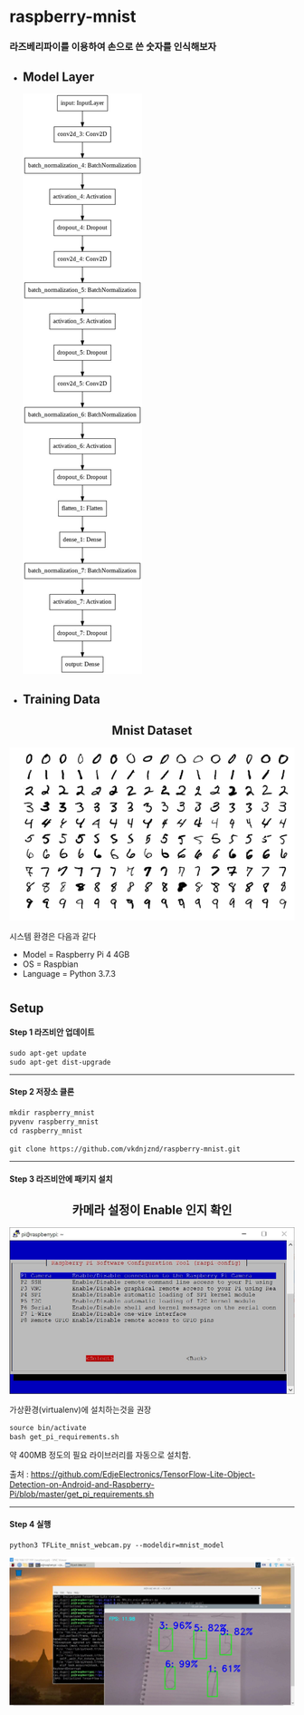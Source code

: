 # raspberry-mnist
### 라즈베리파이를 이용하여 손으로 쓴 숫자를 인식해보자

- ## Model Layer
    ![image](https://github.com/vkdnjznd/raspberry-mnist/blob/master/doc/model.jpg)
- ## Training Data
## <center>Mnist Dataset</center>
![image](https://github.com/vkdnjznd/raspberry-mnist/blob/master/doc/MnistExamples.png)

시스템 환경은 다음과 같다 
- Model = Raspberry Pi 4 4GB
- OS = Raspbian
- Language = Python 3.7.3
#
## Setup
#### Step 1 라즈비안 업데이트
    sudo apt-get update
    sudo apt-get dist-upgrade
***
#### Step 2 저장소 클론
    mkdir raspberry_mnist
    pyvenv raspberry_mnist
    cd raspberry_mnist

    git clone https://github.com/vkdnjznd/raspberry-mnist.git
---
#### Step 3 라즈비안에 패키지 설치
## <center>카메라 설정이 Enable 인지 확인</center>
![image](https://github.com/vkdnjznd/raspberry-mnist/blob/master/doc/camera.jpg)

가상환경(virtualenv)에 설치하는것을 권장
    
    source bin/activate
    bash get_pi_requirements.sh

약 400MB 정도의 필요 라이브러리를 자동으로 설치함.

출처 : https://github.com/EdjeElectronics/TensorFlow-Lite-Object-Detection-on-Android-and-Raspberry-Pi/blob/master/get_pi_requirements.sh

***
#### Step 4 실행
    python3 TFLite_mnist_webcam.py --modeldir=mnist_model
![image](https://github.com/vkdnjznd/raspberry-mnist/blob/master/doc/test.jpg)



